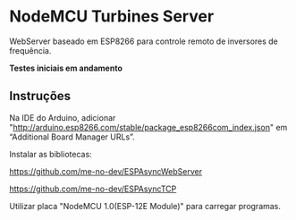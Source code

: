 # NodeMCU Turbines Server

WebServer baseado em ESP8266 para controle remoto de inversores de frequência.

**Testes iniciais em andamento**

## Instruções
Na IDE do Arduino, adicionar  "http://arduino.esp8266.com/stable/package_esp8266com_index.json" em “Additional Board Manager URLs”.

Instalar as bibliotecas:

https://github.com/me-no-dev/ESPAsyncWebServer

https://github.com/me-no-dev/ESPAsyncTCP

Utilizar placa "NodeMCU 1.0(ESP-12E Module)" para carregar programas.
